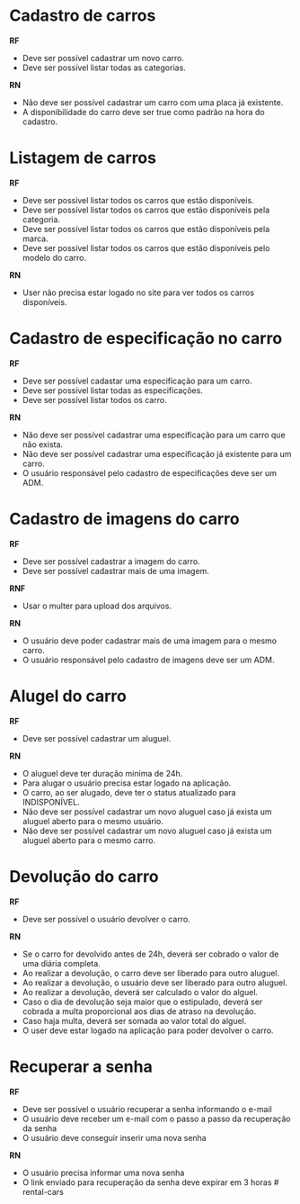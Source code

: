 # Cadastro de carros

**RF**
-   Deve ser possível cadastrar um novo carro.
-   Deve ser possível listar todas as categorias.

**RN**
-   Não deve ser possível cadastrar um carro com uma placa já existente.
-   A disponibilidade do carro deve ser true como padrão na hora do cadastro.

# Listagem de carros

**RF**
-   Deve ser possível listar todos os carros que estão disponíveis.
-   Deve ser possível listar todos os carros que estão disponíveis pela categoria.
-   Deve ser possível listar todos os carros que estão disponíveis pela marca.
-   Deve ser possível listar todos os carros que estão disponíveis pelo modelo do carro.

**RN**
-   User não precisa estar logado no site para ver todos os carros disponíveis.

# Cadastro de especificação no carro

**RF**
-   Deve ser possível cadastar uma especificação para um carro.
-   Deve ser possível listar todas as especificações.
-   Deve ser possível listar todos os carro.

**RN**
-   Não deve ser possível cadastrar uma especificação para um carro que não exista.
-   Não deve ser possível cadastrar uma especificação já existente para um carro.
-   O usuário responsável pelo cadastro de especificações deve ser um ADM.

# Cadastro de imagens do carro

**RF**
-   Deve ser possível cadastrar a imagem do carro.
-   Deve ser possível cadastrar mais de uma imagem.

**RNF**
-   Usar o multer para upload dos arquivos.

**RN**
-   O usuário deve poder cadastrar mais de uma imagem para o mesmo carro.
-   O usuário responsável pelo cadastro de imagens deve ser um ADM.

# Alugel do carro

**RF**
-   Deve ser possível cadastrar um aluguel.

**RN**
-   O aluguel deve ter duração minima de 24h.
-   Para alugar o usuário precisa estar logado na aplicação.
-   O carro, ao ser alugado, deve ter o status atualizado para INDISPONÍVEL.
-   Não deve ser possível cadastrar um novo aluguel caso já exista um aluguel aberto para o mesmo usuário.
-   Não deve ser possível cadastrar um novo aluguel caso já exista um aluguel aberto para o mesmo carro.

# Devolução do carro

**RF**
-   Deve ser possível o usuário devolver o carro.

**RN**
-   Se o carro for devolvido antes de 24h, deverá ser cobrado o valor de uma diária completa.
-   Ao realizar a devolução, o carro deve ser liberado para outro aluguel.
-   Ao realizar a devolução, o usuário deve ser liberado para outro aluguel.
-   Ao realizar a devolução, deverá ser calculado o valor do alguel.
-   Caso o dia de devolução seja maior que o estipulado, deverá ser cobrada a multa proporcional aos dias de atraso na devolução.
-   Caso haja multa, deverá ser somada ao valor total do alguel.
-   O user deve estar logado na aplicação para poder devolver o carro.

# Recuperar a senha

**RF**
-   Deve ser possível o usuário recuperar a senha informando o e-mail
-   O usuário deve receber um e-mail com o passo a passo da recuperação da senha
-   O usuário deve conseguir inserir uma nova senha

**RN**
-   O usuário precisa informar uma nova senha
-   O link enviado para recuperação da senha deve expirar em 3 horas
#   r e n t a l - c a r s  
 